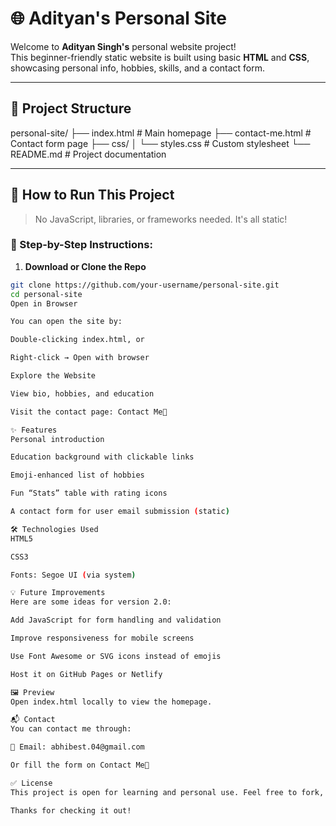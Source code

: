 # 🌐 Adityan's Personal Site

Welcome to **Adityan Singh's** personal website project!  
This beginner-friendly static website is built using basic **HTML** and **CSS**, showcasing personal info, hobbies, skills, and a contact form.

---

## 📁 Project Structure

personal-site/
├── index.html # Main homepage
├── contact-me.html # Contact form page
├── css/
│ └── styles.css # Custom stylesheet
└── README.md # Project documentation


---

## 🚀 How to Run This Project

> No JavaScript, libraries, or frameworks needed. It's all static!

### 🔧 Step-by-Step Instructions:

1. **Download or Clone the Repo**

```bash
git clone https://github.com/your-username/personal-site.git
cd personal-site
Open in Browser

You can open the site by:

Double-clicking index.html, or

Right-click → Open with browser

Explore the Website

View bio, hobbies, and education

Visit the contact page: Contact Me📱

✨ Features
Personal introduction

Education background with clickable links

Emoji-enhanced list of hobbies

Fun “Stats” table with rating icons

A contact form for user email submission (static)

🛠 Technologies Used
HTML5

CSS3

Fonts: Segoe UI (via system)

💡 Future Improvements
Here are some ideas for version 2.0:

Add JavaScript for form handling and validation

Improve responsiveness for mobile screens

Use Font Awesome or SVG icons instead of emojis

Host it on GitHub Pages or Netlify

🖼️ Preview
Open index.html locally to view the homepage.

📬 Contact
You can contact me through:

📧 Email: abhibest.04@gmail.com

Or fill the form on Contact Me📱

✅ License
This project is open for learning and personal use. Feel free to fork, modify, and share it!

Thanks for checking it out! 

